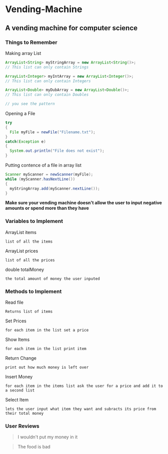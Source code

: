 # Vending-Machine
## A vending machine for computer science 

### Things to Remember
Making array List
```Java
ArrayList<String> myStringArray = new ArrayList<String()>;
// This list can only contain Strings

ArrayList<Integer> myIntArray = new ArrayList<Integer()>;
// This list can only contain Integers

ArrayList<Double> myDubArray = new ArrayList<Double()>;
// This list can only contain Doubles

// you see the pattern
```

Opening a File
```Java
try
{
  File myFile = newFile("Filename.txt");
}
catch(Exception e)
{
  System.out.println("File does not exist");
}
```

Putting contence of a file in array list
```Java
Scanner myScanner = newScanner(myFile);
while (myScanner.hasNextLine())
{
  myStringArray.add(myScanner.nextLine());
}
```
**Make sure your vending machine doesn't allow the user to input negative amounts or spend more than they have**

### Variables to Implement
ArrayList items
```
list of all the items
```
ArrayList prices
```
list of all the prices
```
double totalMoney
```
the total amount of money the user inputed
```


### Methods to Implement
Read file
```
Returns list of items
```

Set Prices
```
for each item in the list set a price
```

Show Items
```
for each item in the list print item
```

Return Change
```
print out how much money is left over
```

Insert Money
```
for each item in the items list ask the user for a price and add it to a second list
```

Select Item
```
lets the user input what item they want and subracts its price from their total money
```

### User Reviews
> I wouldn't put my money in it

> The food is bad
